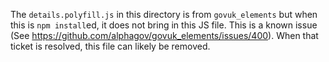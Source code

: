 The `details.polyfill.js` in this directory is from `govuk_elements` but when this is `npm install`ed, it does not bring in this JS file. This is a known issue (See https://github.com/alphagov/govuk_elements/issues/400). When that ticket is resolved, this file can likely be removed.
